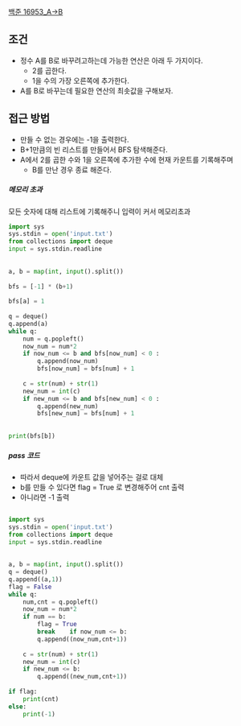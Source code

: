 
[백준 16953_A->B](https://www.acmicpc.net/problem/16953)



## 조건

- 정수 A를 B로 바꾸려고하는데 가능한 연산은 아래 두 가지이다.
	- 2를 곱한다.
	- 1을 수의 가장 오른쪽에 추가한다.
- A를 B로 바꾸는데 필요한 연산의 최솟값을 구해보자.



## 접근 방법

- 만들 수 없는 경우에는 -1을 출력한다.
- B+1만큼의 빈 리스트를 만들어서 BFS 탐색해준다.
- A에서 2를 곱한 수와 1을 오른쪽에 추가한 수에 현재 카운트를 기록해주며
	- B를 만난 경우 종료 해준다.


##### 메모리 초과

모든 숫자에 대해 리스트에 기록해주니 입력이 커서 메모리초과

```python
import sys  
sys.stdin = open('input.txt')  
from collections import deque  
input = sys.stdin.readline  
  
  
a, b = map(int, input().split())  
  
bfs = [-1] * (b+1)  
  
bfs[a] = 1  
  
q = deque()  
q.append(a)  
while q:  
    num = q.popleft()  
    now_num = num*2  
    if now_num <= b and bfs[now_num] < 0 :  
        q.append(now_num)  
        bfs[now_num] = bfs[num] + 1  
  
    c = str(num) + str(1)  
    new_num = int(c)  
    if new_num <= b and bfs[new_num] < 0 :  
        q.append(new_num)  
        bfs[new_num] = bfs[num] + 1  
  
  
print(bfs[b])
```



##### pass 코드

- 따라서 deque에 카운트 값을 넣어주는 걸로 대체
- b를 만들 수 있다면 flag = True 로 변경해주어 cnt 출력
- 아니라면 -1 출력

```python

import sys  
sys.stdin = open('input.txt')  
from collections import deque  
input = sys.stdin.readline  
  
  
a, b = map(int, input().split())  
q = deque()  
q.append((a,1))  
flag = False  
while q:  
    num,cnt = q.popleft()  
    now_num = num*2  
    if num == b:  
        flag = True  
        break    if now_num <= b:  
        q.append((now_num,cnt+1))  
  
    c = str(num) + str(1)  
    new_num = int(c)  
    if new_num <= b:  
        q.append((new_num,cnt+1))  
  
if flag:  
    print(cnt)  
else:  
    print(-1)
```